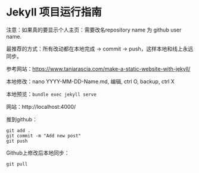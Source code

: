 # Jekyll 项目运行指南

注意：如果真的要显示个人主页：需要改名repository name 为 github user name.

最推荐的方式：所有改动都在本地完成 → commit → push，这样本地和线上永远同步。

参考网站：https://www.taniarascia.com/make-a-static-website-with-jekyll/

本地修改：nano YYYY-MM-DD-Name.md, 编辑, ctrl O, backup, ctrl X

本地预览：`bundle exec jekyll serve`

网站：http://localhost:4000/

推到github：
```
git add .
git commit -m "Add new post"
git push
```

Github上修改后本地同步：
```
git pull
```
